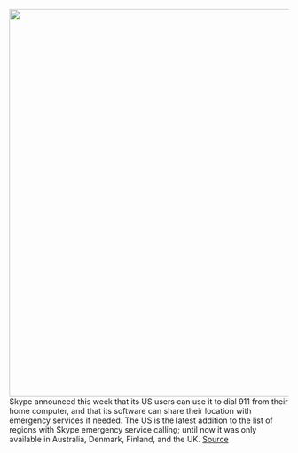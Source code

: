 <img src='https://cdn.vox-cdn.com/thumbor/lQX0Cd0wUQlccPpX9SkMMWJo-rw=/0x0:2904x1936/1200x800/filters:focal(1220x736:1684x1200)/cdn.vox-cdn.com/uploads/chorus_image/image/70527671/1237655113.0.jpg' width='700px' /><br/>
Skype announced this week that its US users can use it to dial 911 from their home computer, and that its software can share their location with emergency services if needed. The US is the latest addition to the list of regions with Skype emergency service calling; until now it was only available in Australia, Denmark, Finland, and the UK.
<a href='https://www.theverge.com/2022/2/18/22939665/skype-emergency-calls-911-safety-video-call'> Source <a/>